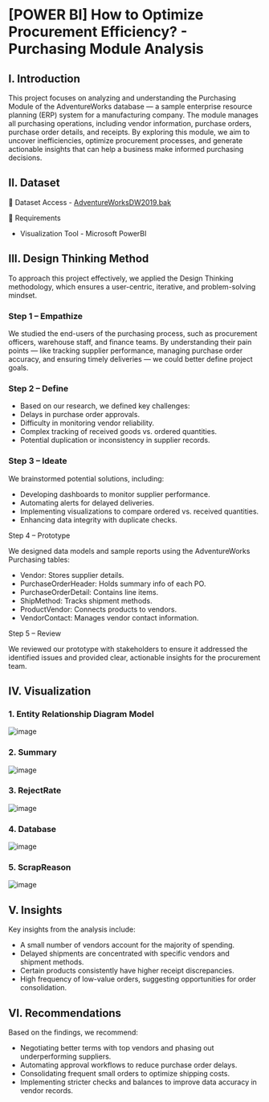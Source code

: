 # [POWER BI] How to Optimize Procurement Efficiency? - Purchasing Module Analysis

## I. Introduction

This project focuses on analyzing and understanding the Purchasing Module of the AdventureWorks database — a sample enterprise resource planning (ERP) system for a manufacturing company. The module manages all purchasing operations, including vendor information, purchase orders, purchase order details, and receipts. By exploring this module, we aim to uncover inefficiencies, optimize procurement processes, and generate actionable insights that can help a business make informed purchasing decisions.

## II. Dataset

📂 Dataset Access - [AdventureWorksDW2019.bak](https://learn.microsoft.com/en-us/sql/samples/adventureworks-install-configure?view=sql-server-ver16&tabs=ssms)

📂 Requirements
* Visualization Tool - Microsoft PowerBI

## III. Design Thinking Method
To approach this project effectively, we applied the Design Thinking methodology, which ensures a user-centric, iterative, and problem-solving mindset.

### Step 1 – Empathize

We studied the end-users of the purchasing process, such as procurement officers, warehouse staff, and finance teams. By understanding their pain points — like tracking supplier performance, managing purchase order accuracy, and ensuring timely deliveries — we could better define project goals.

### Step 2 – Define

* Based on our research, we defined key challenges:
* Delays in purchase order approvals.
* Difficulty in monitoring vendor reliability.
* Complex tracking of received goods vs. ordered quantities.
* Potential duplication or inconsistency in supplier records.

### Step 3 – Ideate

We brainstormed potential solutions, including:
* Developing dashboards to monitor supplier performance.
* Automating alerts for delayed deliveries.
* Implementing visualizations to compare ordered vs. received quantities.
* Enhancing data integrity with duplicate checks.

Step 4 – Prototype

We designed data models and sample reports using the AdventureWorks Purchasing tables:
* Vendor: Stores supplier details.
* PurchaseOrderHeader: Holds summary info of each PO.
* PurchaseOrderDetail: Contains line items.
* ShipMethod: Tracks shipment methods.
* ProductVendor: Connects products to vendors.
* VendorContact: Manages vendor contact information.

Step 5 – Review

We reviewed our prototype with stakeholders to ensure it addressed the identified issues and provided clear, actionable insights for the procurement team.

## IV. Visualization
### 1. Entity Relationship Diagram Model

![image](https://github.com/user-attachments/assets/705a4d22-ed11-49cd-b754-148ee90a7197)

### 2. Summary

![image](https://github.com/user-attachments/assets/d1b940bc-d942-4824-9e72-b118a983f754)

### 3. RejectRate

![image](https://github.com/user-attachments/assets/51ac75fe-96fc-47de-a69c-9e3992eea251)

### 4. Database

![image](https://github.com/user-attachments/assets/78b97da7-eee6-4e20-8c6c-f82622658c99)

### 5. ScrapReason

![image](https://github.com/user-attachments/assets/158d2e4a-0704-4870-8927-89d2dd1713ee)

## V. Insights
Key insights from the analysis include:
* A small number of vendors account for the majority of spending.
* Delayed shipments are concentrated with specific vendors and shipment methods.
* Certain products consistently have higher receipt discrepancies.
* High frequency of low-value orders, suggesting opportunities for order consolidation.

## VI. Recommendations
Based on the findings, we recommend:
* Negotiating better terms with top vendors and phasing out underperforming suppliers.
* Automating approval workflows to reduce purchase order delays.
* Consolidating frequent small orders to optimize shipping costs.
* Implementing stricter checks and balances to improve data accuracy in vendor records.
